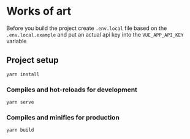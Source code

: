 # Works of art

Before you build the project create `.env.local` file
based on the `.env.local.example`
and put an actual api key into the `VUE_APP_API_KEY` variable

## Project setup
```
yarn install
```

### Compiles and hot-reloads for development
```
yarn serve
```

### Compiles and minifies for production
```
yarn build
```